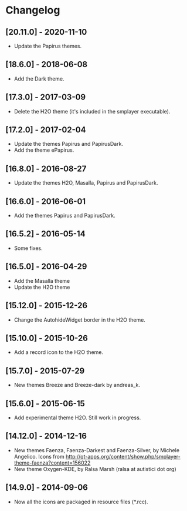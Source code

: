 # Changelog

## [20.11.0] - 2020-11-10
 * Update the Papirus themes.

## [18.6.0] - 2018-06-08
 * Add the Dark theme.

## [17.3.0] - 2017-03-09
 * Delete the H2O theme (it's included in the smplayer executable).

## [17.2.0] - 2017-02-04
 * Update the themes Papirus and PapirusDark.
 * Add the theme ePapirus.

## [16.8.0] - 2016-08-27
 * Update the themes H2O, Masalla, Papirus and PapirusDark.

## [16.6.0] - 2016-06-01
 * Add the themes Papirus and PapirusDark.

## [16.5.2] - 2016-05-14
 *  Some fixes.

## [16.5.0] - 2016-04-29
 * Add the Masalla theme
 * Update the H2O theme

## [15.12.0] - 2015-12-26
 * Change the AutohideWidget border in the H2O theme.

## [15.10.0] - 2015-10-26
 * Add a record icon to the H2O theme.

## [15.7.0] - 2015-07-29
 * New themes Breeze and Breeze-dark by andreas_k.

## [15.6.0] - 2015-06-15
 * Add experimental theme H2O. Still work in progress.

## [14.12.0] - 2014-12-16
 * New themes Faenza, Faenza-Darkest and Faenza-Silver, by
   Michele Angelico. Icons from
   http://qt-apps.org/content/show.php/smplayer-theme-faenza?content=156022
 * New theme Oxygen-KDE, by Ralsa Marsh (ralsa at autistici dot org)

## [14.9.0] - 2014-09-06
 * Now all the icons are packaged in resource files (*.rcc).
